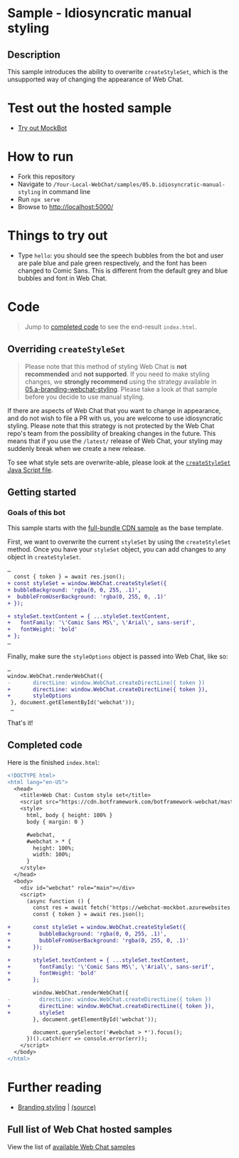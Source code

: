 # Sample - Idiosyncratic manual styling

## Description
This sample introduces the ability to overwrite `createStyleSet`, which is the unsupported way of changing the appearance of Web Chat.

# Test out the hosted sample
- [Try out MockBot](https://microsoft.github.io/BotFramework-WebChat/05.b.idiosyncratic-manual-styling)


# How to run
- Fork this repository
- Navigate to `/Your-Local-WebChat/samples/05.b.idiosyncratic-manual-styling` in command line
- Run `npx serve`
- Browse to [http://localhost:5000/](http://localhost:5000/)

# Things to try out
- Type `hello`: you should see the speech bubbles from the bot and user are pale blue and pale green respectively, and the font has been changed to Comic Sans. This is different from the default grey and blue bubbles and font in Web Chat.

# Code

> Jump to [completed code](#completed-code) to see the end-result `index.html`.

## Overriding `createStyleSet`
> Please note that this method of styling Web Chat is **not recommended** and **not supported**. If you need to make styling changes, we **strongly recommend** using the strategy available in [05.a-branding-webchat-styling](https://github.com/Microsoft/BotFramework-WebChat/tree/master/samples/05.a.branding-webchat-styling). Please take a look at that sample before you decide to use manual styling.

If there are aspects of Web Chat that you want to change in appearance, and do not wish to file a PR with us, you are welcome to use idiosyncratic styling. Please note that this strategy is not protected by the Web Chat repo's team from the possibility of breaking changes in the future. This means that if you use the `/latest/` release of Web Chat, your styling may suddenly break when we create a new release.

To see what style sets are overwrite-able, please look at the [`createStyleSet` Java Script file](https://github.com/Microsoft/BotFramework-WebChat/blob/master/packages/component/src/Styles/createStyleSet.js).


## Getting started

### Goals of this bot


This sample starts with the [full-bundle CDN sample](./../01.a.getting-started-full-bundle/README.md) as the base template.

First, we want to overwrite the current `styleSet` by using the `createStyleSet` method. Once you have your `styleSet` object, you can add changes to any object in `createStyleSet`.

```diff
…
  const { token } = await res.json();
+ const styleSet = window.WebChat.createStyleSet({
+ bubbleBackground: 'rgba(0, 0, 255, .1)',
+  bubbleFromUserBackground: 'rgba(0, 255, 0, .1)'
+ });

+ styleSet.textContent = { ...styleSet.textContent,
+   fontFamily: '\'Comic Sans MS\', \'Arial\', sans-serif',
+   fontWeight: 'bold'
+ };
…
```

Finally, make sure the `styleOptions` object is passed into Web Chat, like so:

```diff
…
window.WebChat.renderWebChat({
-       directLine: window.WebChat.createDirectLine({ token })
+       directLine: window.WebChat.createDirectLine({ token }),
+       styleOptions
 }, document.getElementById('webchat'));
 …
```

That's it!

## Completed code

Here is the finished `index.html`:

```diff
<!DOCTYPE html>
<html lang="en-US">
  <head>
    <title>Web Chat: Custom style set</title>
    <script src="https://cdn.botframework.com/botframework-webchat/master/webchat.js"></script>
    <style>
      html, body { height: 100% }
      body { margin: 0 }

      #webchat,
      #webchat > * {
        height: 100%;
        width: 100%;
      }
    </style>
  </head>
  <body>
    <div id="webchat" role="main"></div>
    <script>
      (async function () {
        const res = await fetch('https://webchat-mockbot.azurewebsites.net/directline/token', { method: 'POST' });
        const { token } = await res.json();

+       const styleSet = window.WebChat.createStyleSet({
+         bubbleBackground: 'rgba(0, 0, 255, .1)',
+         bubbleFromUserBackground: 'rgba(0, 255, 0, .1)'
+       });

+       styleSet.textContent = { ...styleSet.textContent,
+         fontFamily: '\'Comic Sans MS\', \'Arial\', sans-serif',
+         fontWeight: 'bold'
+       };

        window.WebChat.renderWebChat({
-         directLine: window.WebChat.createDirectLine({ token })
+         directLine: window.WebChat.createDirectLine({ token }),
+         styleSet
        }, document.getElementById('webchat'));

        document.querySelector('#webchat > *').focus();
      })().catch(err => console.error(err));
    </script>
  </body>
</html>
```

# Further reading

- [Branding styling](https://microsoft.github.io/BotFramework-WebChat/05.a.branding-webchat-styling) | [(source)](https://github.com/Microsoft/BotFramework-WebChat/tree/master/samples/05.a.branding-webchat-styling)

## Full list of Web Chat hosted samples

View the list of [available Web Chat samples](https://github.com/Microsoft/BotFramework-WebChat/tree/master/samples)
